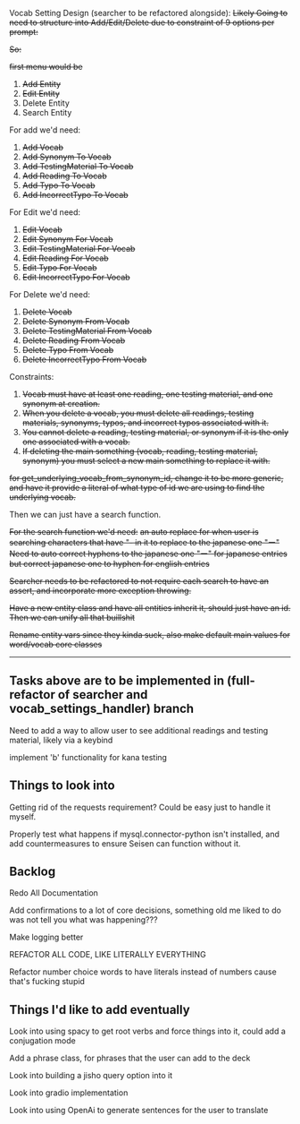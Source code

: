 Vocab Setting Design (searcher to be refactored alongside):
~~Likely Going to need to structure into Add/Edit/Delete due to constraint of 9 options per prompt:~~

~~So:~~

~~first menu would be~~

1. ~~Add Entity~~
2. ~~Edit Entity~~
3. Delete Entity
4. Search Entity

For add we'd need:
1. ~~Add Vocab~~
2. ~~Add Synonym To Vocab~~
3. ~~Add TestingMaterial To Vocab~~
4. ~~Add Reading To Vocab~~
5. ~~Add Typo To Vocab~~
6. ~~Add IncorrectTypo To Vocab~~

For Edit we'd need:
1. ~~Edit Vocab~~
2. ~~Edit Synonym For Vocab~~
3. ~~Edit TestingMaterial For Vocab~~
4. ~~Edit Reading For Vocab~~
5. ~~Edit Typo For Vocab~~
6. ~~Edit IncorrectTypo For Vocab~~

For Delete we'd need:
1. ~~Delete Vocab~~
2. ~~Delete Synonym From Vocab~~
3. ~~Delete TestingMaterial From Vocab~~
4. ~~Delete Reading From Vocab~~
5. ~~Delete Typo From Vocab~~
6. ~~Delete IncorrectTypo From Vocab~~

Constraints:
1. ~~Vocab must have at least one reading, one testing material, and one synonym at creation.~~
2. ~~When you delete a vocab, you must delete all readings, testing materials, synonyms, typos, and incorrect typos associated with it.~~
3. ~~You cannot delete a reading, testing material, or synonym if it is the only one associated with a vocab.~~
4. ~~If deleting the main something (vocab, reading, testing material, synonym) you must select a new main something to replace it with.~~

~~for get_underlying_vocab_from_synonym_id, change it to be more generic, and have it provide a literal of what type of id we are using to find the underlying vocab.~~

Then we can just have a search function.

~~For the search function we'd need:~~
~~an auto replace for when user is searching characters that have "- in it to replace to the japanese one "ー"~~
~~Need to auto correct hyphens to the japanese one "ー" for japanese entries but correct japanese one to hyphen for english entries~~

~~Searcher needs to be refactored to not require each search to have an assert, and incorporate more exception throwing.~~

~~Have a new entity class and have all entities inherit it, should just have an id. Then we can unify all that buillshit~~

~~Rename entity vars since they kinda suck, also make default main values for word/vocab core classes~~

-----------------------------------------------------------------------------------------------------------------
Tasks above are to be implemented in (full-refactor of searcher and vocab_settings_handler) branch
-----------------------------------------------------------------------------------------------------------------

Need to add a way to allow user to see additional readings and testing material, likely via a keybind

implement 'b' functionality for kana testing

## Things to look into
Getting rid of the requests requirement? Could be easy just to handle it myself.

Properly test what happens if mysql.connector-python isn't installed, and add countermeasures to ensure Seisen can function without it.

## Backlog
Redo All Documentation

Add confirmations to a lot of core decisions, something old me liked to do was not tell you what was happening???

Make logging better

REFACTOR ALL CODE, LIKE LITERALLY EVERYTHING

Refactor number choice words to have literals instead of numbers cause that's fucking stupid

## Things I'd like to add eventually
Look into using spacy to get root verbs and force things into it, could add a conjugation mode

Add a phrase class, for phrases that the user can add to the deck

Look into building a jisho query option into it

Look into gradio implementation

Look into using OpenAi to generate sentences for the user to translate

